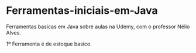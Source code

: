 # Ferramentas-iniciais-em-Java
Ferramentas basicas em Java sobre aulas na Udemy, com o professor Nélio Alves.

1º Ferramenta é de estoque basico.
